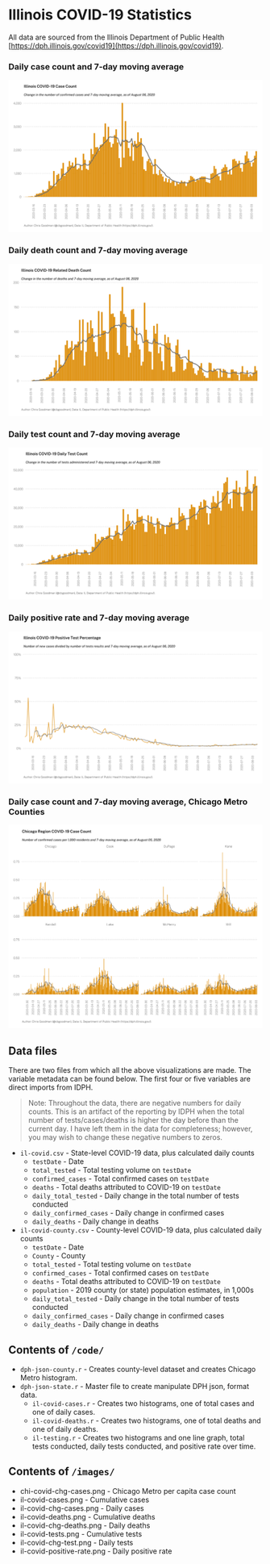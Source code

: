 # Illinois COVID-19 Statistics

All data are sourced from the Illinois Department of Public Health [https://dph.illinois.gov/covid19](https://dph.illinois.gov/covid19).

### Daily case count and 7-day moving average
![change in covid-19 case count](images/il-covid-chg-cases.png)

### Daily death count and 7-day moving average
![change in covid-19 death count](images/il-covid-chg-deaths.png)

### Daily test count and 7-day moving average
![change in covid-19 test count](images/il-covid-chg-test.png)

### Daily positive rate and 7-day moving average
![change in covid-19 positive rate](images/il-covid-positive-rate.png)

### Daily case count and 7-day moving average, Chicago Metro Counties
![change in cma covid-19 case count](images/chi-covid-chg-cases.png)

## Data files
There are two files from which all the above visualizations are made. The variable metadata can be found below. The first four or five variables are direct imports from IDPH.

> Note: Throughout the data, there are negative numbers for daily counts. This is an artifact of the reporting by IDPH when the total number of tests/cases/deaths is higher the day before than the current day. I have left them in the data for completeness; however, you may wish to change these negative numbers to zeros.

* `il-covid.csv` - State-level COVID-19 data, plus calculated daily counts
  * `testDate` - Date
  * `total_tested` - Total testing volume on `testDate`
  * `confirmed_cases`	- Total confirmed cases on `testDate`
  * `deaths` - Total deaths attributed to COVID-19 on `testDate`
  * `daily_total_tested` - Daily change in the total number of tests conducted
  * `daily_confirmed_cases`	- Daily change in confirmed cases
  * `daily_deaths` - Daily change in deaths
* `il-covid-county.csv` - County-level COVID-19 data, plus calculated daily counts
  * `testDate` - Date
  * `County` - County
  * `total_tested` - Total testing volume on `testDate`
  * `confirmed_cases`	- Total confirmed cases on `testDate`
  * `deaths` - Total deaths attributed to COVID-19 on `testDate`
  * `population` - 2019 county (or state) population estimates, in 1,000s
  * `daily_total_tested` - Daily change in the total number of tests  conducted
  * `daily_confirmed_cases`	- Daily change in confirmed cases
  * `daily_deaths` - Daily change in deaths

## Contents of `/code/`
* `dph-json-county.r` - Creates county-level dataset and creates Chicago Metro histogram.
* `dph-json-state.r` - Master file to create manipulate DPH json, format data.
  * `il-covid-cases.r` - Creates two histograms, one of total cases and one of daily cases.
  * `il-covid-deaths.r` - Creates two histograms, one of total deaths and one of daily deaths.
  * `il-testing.r` - Creates two histograms and one line graph, total tests conducted, daily tests conducted, and positive rate over time.

## Contents of `/images/`
* chi-covid-chg-cases.png - Chicago Metro per capita case count
* il-covid-cases.png - Cumulative cases
* il-covid-chg-cases.png - Daily cases
* il-covid-deaths.png - Cumulative deaths
* il-covid-chg-deaths.png - Daily deaths
* il-covid-tests.png - Cumulative tests
* il-covid-chg-test.png - Daily tests
* il-covid-positive-rate.png - Daily positive rate
